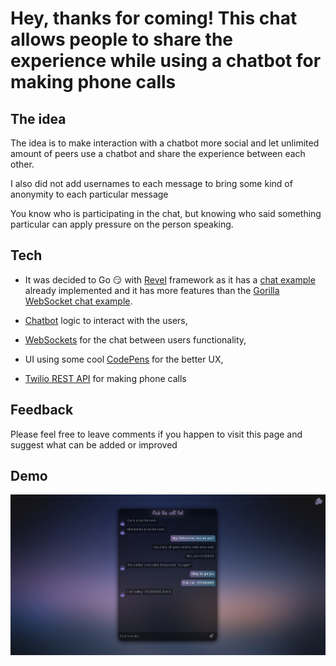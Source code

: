 # Hey, thanks for coming! This chat allows people to share the experience while using a chatbot for making phone calls

## The idea

The idea is to make interaction with a chatbot more social and let unlimited amount of peers use a chatbot and share the experience between each other.

I also did not add usernames to each message to bring some kind of anonymity to each particular message

You know who is participating in the chat, but knowing who said something particular can apply pressure on the person speaking.

## Tech

 - It was decided to Go :smirk: with [Revel](https://github.com/revel/revel) framework as it has a [chat example](https://github.com/revel/examples/tree/master/chat) already implemented and it has more features than the [Gorilla WebSocket chat example](https://github.com/gorilla/websocket/tree/master/examples/chat).

 - [Chatbot](https://en.wikipedia.org/wiki/Chatbot) logic to interact with the users,
 - [WebSockets](https://en.wikipedia.org/wiki/WebSocket) for the chat between users functionality,
 - UI using some cool [CodePens](https://codepen.io/) for the better UX,
 - [Twilio REST API](https://www.twilio.com/docs/usage/api) for making phone calls 


## Feedback

Please feel free to leave comments if you happen to visit this page and suggest what can be added or improved

## Demo

![](https://github.com/Dysar/revelChat/blob/master/public/images/demo.png)
